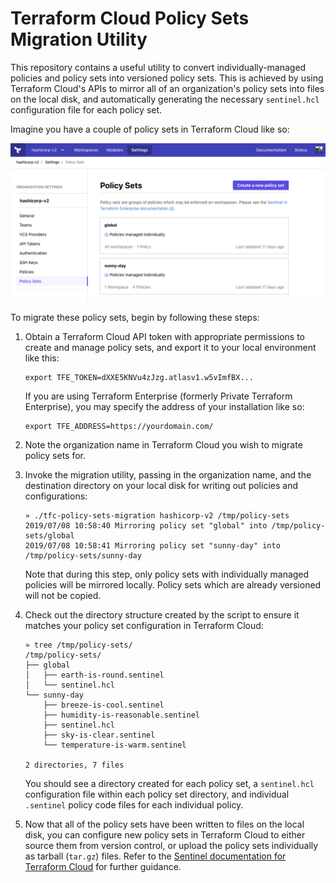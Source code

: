 Terraform Cloud Policy Sets Migration Utility
=============================================

This repository contains a useful utility to convert individually-managed
policies and policy sets into versioned policy sets. This is achieved by using
Terraform Cloud's APIs to mirror all of an organization's policy sets into
files on the local disk, and automatically generating the necessary
`sentinel.hcl` configuration file for each policy set.

Imagine you have a couple of policy sets in Terraform Cloud like so:

![policy-sets-index](assets/policy-sets-index.png)

To migrate these policy sets, begin by following these steps:

1. Obtain a Terraform Cloud API token with appropriate permissions to create and
   manage policy sets, and export it to your local environment like this:
   ```
   export TFE_TOKEN=dXXE5KNVu4zJzg.atlasv1.w5vImfBX...
   ```
   If you are using Terraform Enterprise (formerly Private Terraform
   Enterprise), you may specify the address of your installation like so:
   ```
   export TFE_ADDRESS=https://yourdomain.com/
   ```
2. Note the organization name in Terraform Cloud you wish to migrate policy sets
   for.
3. Invoke the migration utility, passing in the organization name, and the
   destination directory on your local disk for writing out policies and
   configurations:
   ```
   » ./tfc-policy-sets-migration hashicorp-v2 /tmp/policy-sets
   2019/07/08 10:58:40 Mirroring policy set "global" into /tmp/policy-sets/global
   2019/07/08 10:58:41 Mirroring policy set "sunny-day" into /tmp/policy-sets/sunny-day
   ```
   Note that during this step, only policy sets with individually managed
   policies will be mirrored locally. Policy sets which are already versioned
   will not be copied.
4. Check out the directory structure created by the script to ensure it matches
   your policy set configuration in Terraform Cloud:
   ```
   » tree /tmp/policy-sets/
   /tmp/policy-sets/
   ├── global
   │   ├── earth-is-round.sentinel
   │   └── sentinel.hcl
   └── sunny-day
       ├── breeze-is-cool.sentinel
       ├── humidity-is-reasonable.sentinel
       ├── sentinel.hcl
       ├── sky-is-clear.sentinel
       └── temperature-is-warm.sentinel

   2 directories, 7 files
   ```
   You should see a directory created for each policy set, a `sentinel.hcl`
   configuration file within each policy set directory, and individual
   `.sentinel` policy code files for each individual policy.

5. Now that all of the policy sets have been written to files on the local disk,
   you can configure new policy sets in Terraform Cloud to either source them
   from version control, or upload the policy sets individually as tarball
   (`tar.gz`) files. Refer to the [Sentinel documentation for Terraform
   Cloud][docs-link] for further guidance.

[docs-link]: http://terraform.io/docs/enterprise/sentinel/manage-policies.html#managing-policy-sets
